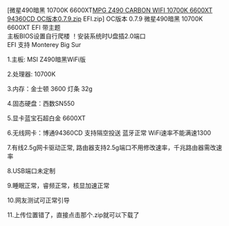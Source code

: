[微星490暗黑 10700K  6600XT[MPG Z490 CARBON WIFI  10700K  6600XT 94360CD OC版本0.7.9.zip](https://github.com/xyejx6/MPG-Z490-GAMING-CARBON-WIFI-10700K-6600XT-EFI-/files/8598892/MPG.Z490.CARBON.WIFI.10700K.6600XT.94360CD.OC.0.7.9.zip)
 EFI.zip]
      OC版本 0.7.9
     微星490暗黑 10700K  6600XT EFI 带主题      
     主板BIOS设置自行爬楼
     ！安装系统时U盘插2.0端口     
   EFI 支持  Monterey   Big Sur

1.主板: MSI Z490暗黑WiFi版       

2.处理器: 10700K      

3.内存：金士顿 3600 灯条 32g

4.固态硬盘：西数SN550

5.显卡蓝宝石超白金 6600XT  

6.无线网卡：博通94360CD 支持隔空投送 蓝牙正常  WiFi速率不能满速1300

7.有线2.5g网卡驱动正常,  路由器支持2.5g端口不用修改速率，千兆路由器需改速率
  
8.USB端口未定制

9.睡眠正常，睿频正常，核显加速正常
  
10.网友测试可正常引导
 
11.上传位置错了，直接点击那个.zip就可以下载了

